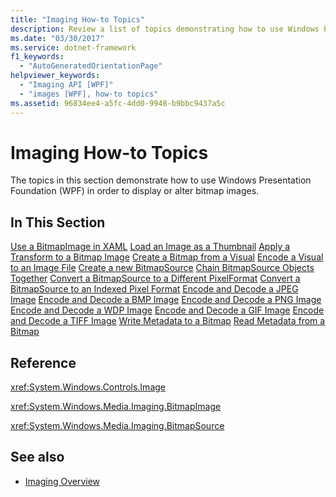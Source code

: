 ```yaml
---
title: "Imaging How-to Topics"
description: Review a list of topics demonstrating how to use Windows Presentation Foundation (WPF) in order to display or alter bitmap images.
ms.date: "03/30/2017"
ms.service: dotnet-framework
f1_keywords:
  - "AutoGeneratedOrientationPage"
helpviewer_keywords:
  - "Imaging API [WPF]"
  - "images [WPF], how-to topics"
ms.assetid: 96834ee4-a5fc-4dd0-9948-b9bbc9437a5c
---
```

# Imaging How-to Topics

The topics in this section demonstrate how to use Windows Presentation Foundation (WPF) in order to display or alter bitmap images.

## In This Section

[Use a BitmapImage in XAML](how-to-use-a-bitmapimage.md)
[Load an Image as a Thumbnail](how-to-load-an-image-as-a-thumbnail.md)
[Apply a Transform to a Bitmap Image](how-to-apply-a-transform-to-a-bitmapimage.md)
[Create a Bitmap from a Visual](how-to-create-a-bitmap-from-a-visual.md)
[Encode a Visual to an Image File](how-to-encode-a-visual-to-an-image-file.md)
[Create a new BitmapSource](how-to-create-a-new-bitmapsource.md)
[Chain BitmapSource Objects Together](how-to-chain-bitmapsource-objects-together.md)
[Convert a BitmapSource to a Different PixelFormat](how-to-convert-a-bitmapsource-to-a-different-pixelformat.md)
[Convert a BitmapSource to an Indexed Pixel Format](how-to-convert-a-bitmapsource-to-an-indexed-pixel-format.md)
[Encode and Decode a JPEG Image](how-to-encode-and-decode-a-jpeg-image.md)
[Encode and Decode a BMP Image](how-to-encode-and-decode-a-bmp-image.md)
[Encode and Decode a PNG Image](how-to-encode-and-decode-a-png-image.md)
[Encode and Decode a WDP Image](how-to-encode-and-decode-a-wdp-image.md)
[Encode and Decode a GIF Image](how-to-encode-and-decode-a-gif-image.md)
[Encode and Decode a TIFF Image](how-to-encode-and-decode-a-tiff-image.md)
[Write Metadata to a Bitmap](how-to-write-metadata-to-a-bitmap.md)
[Read Metadata from a Bitmap](how-to-read-metadata-from-a-bitmap.md)

## Reference

<xref:System.Windows.Controls.Image>

<xref:System.Windows.Media.Imaging.BitmapImage>

<xref:System.Windows.Media.Imaging.BitmapSource>

## See also

- [Imaging Overview](imaging-overview.md)
